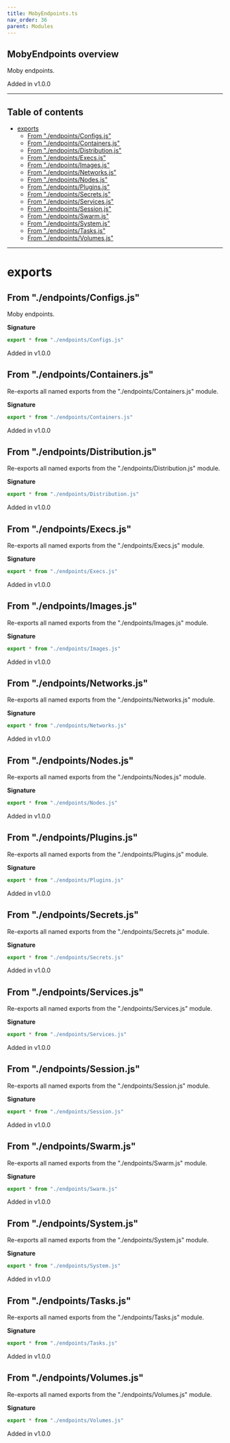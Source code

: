 ```yaml
---
title: MobyEndpoints.ts
nav_order: 36
parent: Modules
---
```


## MobyEndpoints overview

Moby endpoints.

Added in v1.0.0

---

<h2 class="text-delta">Table of contents</h2>

- [exports](#exports)
  - [From "./endpoints/Configs.js"](#from-endpointsconfigsjs)
  - [From "./endpoints/Containers.js"](#from-endpointscontainersjs)
  - [From "./endpoints/Distribution.js"](#from-endpointsdistributionjs)
  - [From "./endpoints/Execs.js"](#from-endpointsexecsjs)
  - [From "./endpoints/Images.js"](#from-endpointsimagesjs)
  - [From "./endpoints/Networks.js"](#from-endpointsnetworksjs)
  - [From "./endpoints/Nodes.js"](#from-endpointsnodesjs)
  - [From "./endpoints/Plugins.js"](#from-endpointspluginsjs)
  - [From "./endpoints/Secrets.js"](#from-endpointssecretsjs)
  - [From "./endpoints/Services.js"](#from-endpointsservicesjs)
  - [From "./endpoints/Session.js"](#from-endpointssessionjs)
  - [From "./endpoints/Swarm.js"](#from-endpointsswarmjs)
  - [From "./endpoints/System.js"](#from-endpointssystemjs)
  - [From "./endpoints/Tasks.js"](#from-endpointstasksjs)
  - [From "./endpoints/Volumes.js"](#from-endpointsvolumesjs)

---

# exports

## From "./endpoints/Configs.js"

Moby endpoints.

**Signature**

```ts
export * from "./endpoints/Configs.js"
```

Added in v1.0.0

## From "./endpoints/Containers.js"

Re-exports all named exports from the "./endpoints/Containers.js" module.

**Signature**

```ts
export * from "./endpoints/Containers.js"
```

Added in v1.0.0

## From "./endpoints/Distribution.js"

Re-exports all named exports from the "./endpoints/Distribution.js" module.

**Signature**

```ts
export * from "./endpoints/Distribution.js"
```

Added in v1.0.0

## From "./endpoints/Execs.js"

Re-exports all named exports from the "./endpoints/Execs.js" module.

**Signature**

```ts
export * from "./endpoints/Execs.js"
```

Added in v1.0.0

## From "./endpoints/Images.js"

Re-exports all named exports from the "./endpoints/Images.js" module.

**Signature**

```ts
export * from "./endpoints/Images.js"
```

Added in v1.0.0

## From "./endpoints/Networks.js"

Re-exports all named exports from the "./endpoints/Networks.js" module.

**Signature**

```ts
export * from "./endpoints/Networks.js"
```

Added in v1.0.0

## From "./endpoints/Nodes.js"

Re-exports all named exports from the "./endpoints/Nodes.js" module.

**Signature**

```ts
export * from "./endpoints/Nodes.js"
```

Added in v1.0.0

## From "./endpoints/Plugins.js"

Re-exports all named exports from the "./endpoints/Plugins.js" module.

**Signature**

```ts
export * from "./endpoints/Plugins.js"
```

Added in v1.0.0

## From "./endpoints/Secrets.js"

Re-exports all named exports from the "./endpoints/Secrets.js" module.

**Signature**

```ts
export * from "./endpoints/Secrets.js"
```

Added in v1.0.0

## From "./endpoints/Services.js"

Re-exports all named exports from the "./endpoints/Services.js" module.

**Signature**

```ts
export * from "./endpoints/Services.js"
```

Added in v1.0.0

## From "./endpoints/Session.js"

Re-exports all named exports from the "./endpoints/Session.js" module.

**Signature**

```ts
export * from "./endpoints/Session.js"
```

Added in v1.0.0

## From "./endpoints/Swarm.js"

Re-exports all named exports from the "./endpoints/Swarm.js" module.

**Signature**

```ts
export * from "./endpoints/Swarm.js"
```

Added in v1.0.0

## From "./endpoints/System.js"

Re-exports all named exports from the "./endpoints/System.js" module.

**Signature**

```ts
export * from "./endpoints/System.js"
```

Added in v1.0.0

## From "./endpoints/Tasks.js"

Re-exports all named exports from the "./endpoints/Tasks.js" module.

**Signature**

```ts
export * from "./endpoints/Tasks.js"
```

Added in v1.0.0

## From "./endpoints/Volumes.js"

Re-exports all named exports from the "./endpoints/Volumes.js" module.

**Signature**

```ts
export * from "./endpoints/Volumes.js"
```

Added in v1.0.0
